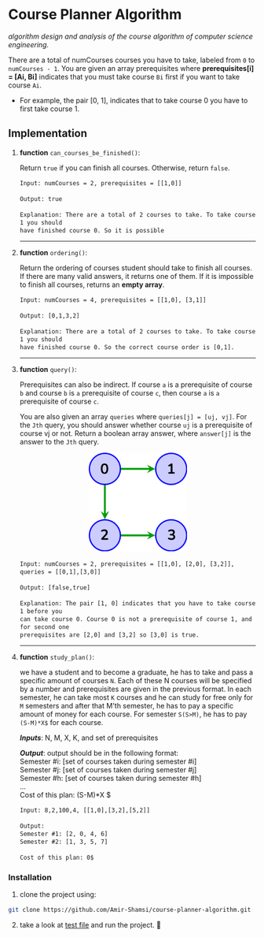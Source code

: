 # Course Planner Algorithm
*algorithm design and analysis of the course algorithm of computer science engineering.*

There are a total of numCourses courses you have to take, labeled from `0` to `numCourses - 1`. You are given an array prerequisites where **prerequisites[i] = [Ai, Bi]** indicates that you must take course `Bi` first if you want to take course `Ai`.
* For example, the pair [0, 1], indicates that to take course 0 you have to first take course 1.

## Implementation
1. **function** `can_courses_be_finished()`:

    Return `true` if you can finish all courses. Otherwise, return `false`.
    ```
    Input: numCourses = 2, prerequisites = [[1,0]]

    Output: true

    Explanation: There are a total of 2 courses to take. To take course 1 you should
    have finished course 0. So it is possible
    ```
    <hr>
2. **function** `ordering()`:

    Return the ordering of courses student should take to finish all courses. If there are many valid answers, it returns one of them. If it is impossible to finish all courses, returns an **empty array**.
    ```
    Input: numCourses = 4, prerequisites = [[1,0], [3,1]]

    Output: [0,1,3,2]

    Explanation: There are a total of 2 courses to take. To take course 1 you should
    have finished course 0. So the correct course order is [0,1].
    ```
    <hr>
3. **function** `query()`:

    Prerequisites can also be indirect. If course `a` is a prerequisite of course `b` and course `b` is `a`
prerequisite of course `c`, then course `a` is `a` prerequisite of course `c`.

    You are also given an array `queries` where `queries[j] = [uj, vj]`. For the `Jth` query, you should
answer whether course `uj` is a prerequisite of course vj or not.
Return a boolean array answer, where `answer[j]` is the answer to the `Jth` query.

    <p align="center">
        <img src="doc/part3_digrapg.png" height=200/>
    </p>

    ```
    Input: numCourses = 2, prerequisites = [[1,0], [2,0], [3,2]], queries = [[0,1],[3,0]]
    
    Output: [false,true]
    
    Explanation: The pair [1, 0] indicates that you have to take course 1 before you
    can take course 0. Course 0 is not a prerequisite of course 1, and for second one
    prerequisites are [2,0] and [3,2] so [3,0] is true.
    ```
    <hr>
4. **function** `study_plan()`:

    we have a student and to become a graduate, he has to take and pass a specific amount of courses `N`. Each of these N courses will be specified by a number and         prerequisites are given in the previous format. In each semester, he can take most `K` courses and he can study for free only for `M` semesters and after that M'th     semester, he has to pay a specific amount of money for each course. For semester `S(S>M)`, he has to pay `(S-M)*X$` for each course.
    
    ***Inputs***: N, M, X, K, and set of prerequisites
    
    ***Output***: output should be in the following format:<br>
    Semester #i: [set of courses taken during semester #i]<br>
    Semester #j: [set of courses taken during semester #j]<br>
    Semester #h: [set of courses taken during semester #h]<br>
    ...<br>
    Cost of this plan: (S-M)*X $

    ```
    Input: 8,2,100,4, [[1,0],[3,2],[5,2]]
    
    Output:
    Semester #1: [2, 0, 4, 6]
    Semester #2: [1, 3, 5, 7]
    
    Cost of this plan: 0$
    ```
    
### Installation

1. clone the project using:

```bash
git clone https://github.com/Amir-Shamsi/course-planner-algorithm.git
```

2. take a look at [test file](tests/test_CourseOrdering.py) and run the project. 🎈

